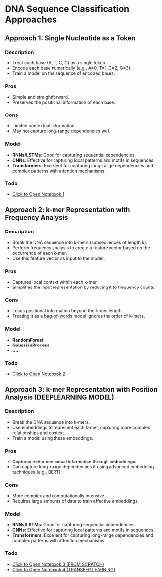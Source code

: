 # DNA Sequence Classification Approaches

## Approach 1: Single Nucleotide as a Token

### Description
- Treat each base (A, T, C, G) as a single token.
- Encode each base numerically (e.g., A=0, T=1, C=2, G=3).
- Train a model on the sequence of encoded bases.

### Pros
- Simple and straightforward.
- Preserves the positional information of each base.

### Cons
- Limited contextual information.
- May not capture long-range dependencies well.

### Model
- **RNNs/LSTMs**: Good for capturing sequential dependencies.
- **CNNs**: Effective for capturing local patterns and motifs in sequences.
- **Transformers**: Excellent for capturing long-range dependencies and complex patterns with attention mechanisms.

### Todo
- [Click to Open Notebook 1](./02-approach1_single_nucleotide_position.ipynb)

## Approach 2: k-mer Representation with Frequency Analysis 

### Description
- Break the DNA sequence into k-mers (subsequences of length k).
- Perform frequency analysis to create a feature vector based on the occurrence of each k-mer.
- Use this feature vector as input to the model.

### Pros
- Captures local context within each k-mer.
- Simplifies the input representation by reducing it to frequency counts.

### Cons
- Loses positional information beyond the k-mer length.
- Treating it as a [bag-of-words](https://en.wikipedia.org/wiki/Bag-of-words_model) model ignores the order of k-mers.

### Model
- **RandomForest**
- **GaussianProcess**
- **....**

### Todo
- [Click to Open Notebook 2](./03-approach2_kmer_frequence.ipynb)

## Approach 3: k-mer Representation with Position Analysis (DEEPLEARNING MODEL)

### Description
- Break the DNA sequence into k-mers.
- Use embeddings to represent each k-mer, capturing more complex relationships and context.
- Train a model using these embeddings.

### Pros
- Captures richer contextual information through embeddings.
- Can capture long-range dependencies if using advanced embedding techniques (e.g., BERT).

### Cons
- More complex and computationally intensive.
- Requires large amounts of data to train effective embeddings.

### Model
- **RNNs/LSTMs**: Good for capturing sequential dependencies.
- **CNNs**: Effective for capturing local patterns and motifs in sequences.
- **Transformers**: Excellent for capturing long-range dependencies and complex patterns with attention mechanisms.

### Todo
- [Click to Open Notebook 3 (FROM SCRATCH)](./04-approach3_kmer_position(from_scratch).ipynb)
- [Click to Open Notebook 4 (TRANSFER LEARNING)](./05-approach3_kmer_position(transfert_learning).ipynb)
